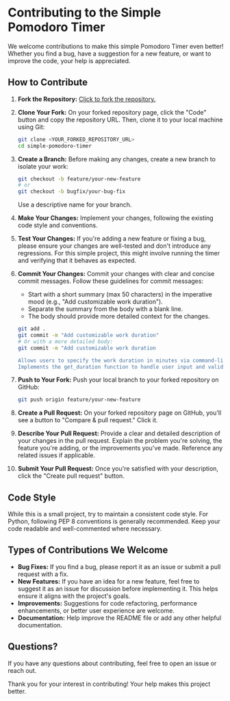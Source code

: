 # Contributing to the Simple Pomodoro Timer

We welcome contributions to make this simple Pomodoro Timer even better! Whether you find a bug, have a suggestion for a new feature, or want to improve the code, your help is appreciated.

## How to Contribute

1.  **Fork the Repository:** [Click to fork the repository.](https://github.com/dmx3377/pomodoro-timer/fork) 

3.  **Clone Your Fork:** On your forked repository page, click the "Code" button and copy the repository URL. Then, clone it to your local machine using Git:

    ```bash
    git clone <YOUR_FORKED_REPOSITORY_URL>
    cd simple-pomodoro-timer
    ```

4.  **Create a Branch:** Before making any changes, create a new branch to isolate your work:

    ```bash
    git checkout -b feature/your-new-feature
    # or
    git checkout -b bugfix/your-bug-fix
    ```

    Use a descriptive name for your branch.

5.  **Make Your Changes:** Implement your changes, following the existing code style and conventions.

6.  **Test Your Changes:** If you're adding a new feature or fixing a bug, please ensure your changes are well-tested and don't introduce any regressions. For this simple project, this might involve running the timer and verifying that it behaves as expected.

7.  **Commit Your Changes:** Commit your changes with clear and concise commit messages. Follow these guidelines for commit messages:

    * Start with a short summary (max 50 characters) in the imperative mood (e.g., "Add customizable work duration").
    * Separate the summary from the body with a blank line.
    * The body should provide more detailed context for the changes.

    ```bash
    git add .
    git commit -m "Add customizable work duration"
    # Or with a more detailed body:
    git commit -m "Add customizable work duration

    Allows users to specify the work duration in minutes via command-line input at startup.
    Implements the get_duration function to handle user input and validation."
    ```

8.  **Push to Your Fork:** Push your local branch to your forked repository on GitHub:

    ```bash
    git push origin feature/your-new-feature
    ```

9.  **Create a Pull Request:** On your forked repository page on GitHub, you'll see a button to "Compare & pull request." Click it.

10.  **Describe Your Pull Request:** Provide a clear and detailed description of your changes in the pull request. Explain the problem you're solving, the feature you're adding, or the improvements you've made. Reference any related issues if applicable.

11. **Submit Your Pull Request:** Once you're satisfied with your description, click the "Create pull request" button.

## Code Style

While this is a small project, try to maintain a consistent code style. For Python, following PEP 8 conventions is generally recommended. Keep your code readable and well-commented where necessary.

## Types of Contributions We Welcome

* **Bug Fixes:** If you find a bug, please report it as an issue or submit a pull request with a fix.
* **New Features:** If you have an idea for a new feature, feel free to suggest it as an issue for discussion before implementing it. This helps ensure it aligns with the project's goals.
* **Improvements:** Suggestions for code refactoring, performance enhancements, or better user experience are welcome.
* **Documentation:** Help improve the README file or add any other helpful documentation.


## Questions?

If you have any questions about contributing, feel free to open an issue or reach out.

Thank you for your interest in contributing! Your help makes this project better.
